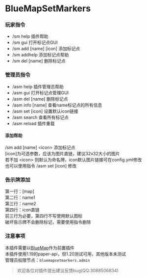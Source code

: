 # BlueMapSetMarkers
### 玩家指令
- /sm help              插件帮助
- /sm gui               打开标记点GUI
- /sm add [name] [icon] 添加标记点
- /sm addhelp           添加标记点帮助
- /sm del [name]        删除标记点

### 管理员指令
- /asm help         插件管理员帮助
- /asm gui          打开标记点管理GUI
- /asm del [name]   删除标记点
- /asm info [name]  查看name标记点的所有信息
- /asm set [icon]   设置默认icon链接
- /asm search       查看所有标记点
- /asm reload       插件重载

#### 添加帮助
/sm add [name] &lt;icon&gt; 添加标记点  
[icon]为可选参数，应该为图片直链，建议32x32大小的图片  
若不加 &lt;icon&gt; 则默认为命名牌，icon默认图片链接可在config.yml修改  
也可以使用指令 /asm set [icon] 修改

### 告示牌添加
第一行：[map]  
第二行：name1  
第三行：name2  
第四行：icon直链  
前三行为必要，第四行不写使用默认图标  
破坏告示牌不会删除标记，需要使用指令删除

### 注意事项
本插件需要以[BlueMap](https://github.com/BlueMap-Minecraft/BlueMap)作为前置插件  
本插件使用1.19的paper-api，但1.20测试可用，其他版本未测试   
管理员权限节点：`bluemapsetmarkers.admin`

> 欢迎各位对插件提出建议反馈bug(QQ:3088506834)